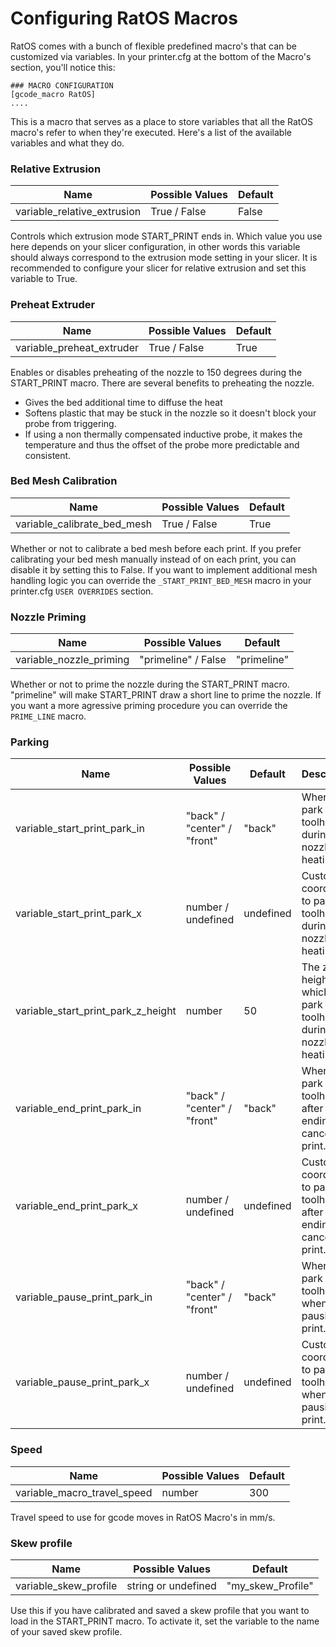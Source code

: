 # Configuring RatOS Macros

RatOS comes with a bunch of flexible predefined macro's that can be customized via variables. In your printer.cfg at the bottom of the Macro's section, you'll notice this:

```properties
### MACRO CONFIGURATION
[gcode_macro RatOS]
....
```

This is a macro that serves as a place to store variables that all the RatOS macro's refer to when they're executed. Here's a list of the available variables and what they do.

### Relative Extrusion

| Name                        | Possible Values | Default |
| --------------------------- | --------------- | ------- |
| variable_relative_extrusion | True / False    | False   |

Controls which extrusion mode START_PRINT ends in. Which value you use here depends on your slicer configuration, in other words this variable should always correspond to the extrusion mode setting in your slicer. It is recommended to configure your slicer for relative extrusion and set this variable to True.

### Preheat Extruder

| Name                      | Possible Values | Default |
| ------------------------- | --------------- | ------- |
| variable_preheat_extruder | True / False    | True    |

Enables or disables preheating of the nozzle to 150 degrees during the START_PRINT macro. There are several benefits to preheating the nozzle.

- Gives the bed additional time to diffuse the heat
- Softens plastic that may be stuck in the nozzle so it doesn't block your probe from triggering.
- If using a non thermally compensated inductive probe, it makes the temperature and thus the offset of the probe more predictable and consistent.

### Bed Mesh Calibration

| Name                        | Possible Values | Default |
| --------------------------- | --------------- | ------- |
| variable_calibrate_bed_mesh | True / False    | True    |

Whether or not to calibrate a bed mesh before each print. If you prefer calibrating your bed mesh manually instead of on each print, you can disable it by setting this to False.
If you want to implement additional mesh handling logic you can override the `_START_PRINT_BED_MESH` macro in your printer.cfg `USER OVERRIDES` section.

### Nozzle Priming

| Name                    | Possible Values     | Default |
| ----------------------- | ------------------- | ------- |
| variable_nozzle_priming | "primeline" / False | "primeline"    |

Whether or not to prime the nozzle during the START_PRINT macro. "primeline" will make START_PRINT draw a short line to prime the nozzle. If you want a more agressive priming procedure you can override the `PRIME_LINE` macro.

### Parking

| Name                               | Possible Values             | Default   | Description                                                                 |
| ---------------------------------- | --------------------------- | --------- | --------------------------------------------------------------------------- |
| variable_start_print_park_in       | "back" / "center" / "front" | "back"    | Where to park the toolhead during final nozzle heating.                     |
| variable_start_print_park_x        | number / undefined          | undefined | Custom X coordinate to park the toolhead during final nozzle heating.       |
| variable_start_print_park_z_height | number                      | 50        | The z height at which to park the toolhead during final nozzle heating.     |
| variable_end_print_park_in         | "back" / "center" / "front" | "back"     | Where to park the toolhead after ending or canceling a print.               |
| variable_end_print_park_x          | number / undefined          | undefined | Custom X coordinate to park the toolhead after ending or canceling a print. |
| variable_pause_print_park_in       | "back" / "center" / "front" | "back"     | Where to park the toolhead when pausing a print.                            |
| variable_pause_print_park_x        | number / undefined          | undefined | Custom X coordinate to park the toolhead when pausing a print.              |

### Speed

| Name                        | Possible Values | Default |
| --------------------------- | --------------- | ------- |
| variable_macro_travel_speed | number          | 300     |

Travel speed to use for gcode moves in RatOS Macro's in mm/s.

### Skew profile

| Name                        | Possible Values     | Default           |
| --------------------------- | ------------------- | ----------------- |
| variable_skew_profile       | string or undefined | "my_skew_Profile" |

Use this if you have calibrated and saved a skew profile that you want to load in the START_PRINT macro. To activate it, set the variable to the name of your saved skew profile.
